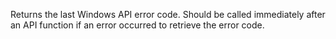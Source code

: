 ﻿Returns the last Windows API error code. Should be called immediately after an API function if an error occurred to retrieve the error code.